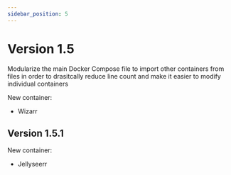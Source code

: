 ```yaml
---
sidebar_position: 5
---
```

# Version 1.5

Modularize the main Docker Compose file to import other containers from files in order to drasitcally reduce line count and make it easier to modify individual containers

New container:

* Wizarr

## Version 1.5.1

New container:

* Jellyseerr
